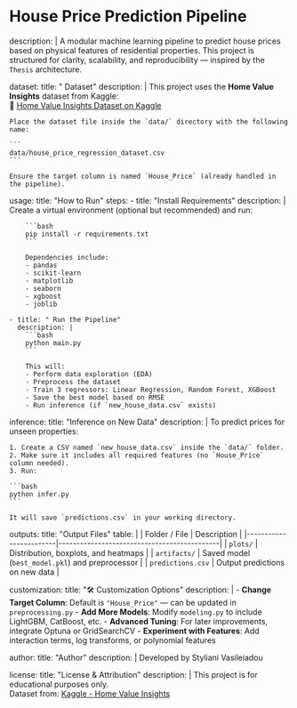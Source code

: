# House Price Prediction Pipeline
description: |
  A modular machine learning pipeline to predict house prices based on physical features of residential properties. This project is structured for clarity, scalability, and reproducibility — inspired by the `Thesis` architecture.

dataset:
  title: " Dataset"
  description: |
    This project uses the **Home Value Insights** dataset from Kaggle:  
    🔗 [Home Value Insights Dataset on Kaggle](https://www.kaggle.com/datasets/prokshitha/home-value-insights?resource=download)

    Place the dataset file inside the `data/` directory with the following name:

    ```
    data/house_price_regression_dataset.csv
    ```

    Ensure the target column is named `House_Price` (already handled in the pipeline).

usage:
  title: "How to Run"
  steps:
    - title: "Install Requirements"
      description: |
        Create a virtual environment (optional but recommended) and run:

        ```bash
        pip install -r requirements.txt
        ```

        Dependencies include:
        - pandas
        - scikit-learn
        - matplotlib
        - seaborn
        - xgboost
        - joblib

    - title: " Run the Pipeline"
      description: |
        ```bash
        python main.py
        ```

        This will:
        - Perform data exploration (EDA)
        - Preprocess the dataset
        - Train 3 regressors: Linear Regression, Random Forest, XGBoost
        - Save the best model based on RMSE
        - Run inference (if `new_house_data.csv` exists)

inference:
  title: "Inference on New Data"
  description: |
    To predict prices for unseen properties:

    1. Create a CSV named `new_house_data.csv` inside the `data/` folder.
    2. Make sure it includes all required features (no `House_Price` column needed).
    3. Run:

    ```bash
    python infer.py
    ```

    It will save `predictions.csv` in your working directory.

outputs:
  title: "Output Files"
  table: |
    | Folder / File          | Description                                 |
    |------------------------|---------------------------------------------|
    | `plots/`               | Distribution, boxplots, and heatmaps        |
    | `artifacts/`           | Saved model (`best_model.pkl`) and preprocessor |
    | `predictions.csv`      | Output predictions on new data              |

customization:
  title: "🛠️ Customization Options"
  description: |
    - **Change Target Column**: Default is `"House_Price"` — can be updated in `preprocessing.py`
    - **Add More Models**: Modify `modeling.py` to include LightGBM, CatBoost, etc.
    - **Advanced Tuning**: For later improvements, integrate Optuna or GridSearchCV
    - **Experiment with Features**: Add interaction terms, log transforms, or polynomial features

author:
  title: "Author"
  description: |
  Developed by Styliani Vasileiadou

license:
  title: "License & Attribution"
  description: |
    This project is for educational purposes only.  
    Dataset from: [Kaggle - Home Value Insights](https://www.kaggle.com/datasets/prokshitha/home-value-insights)
